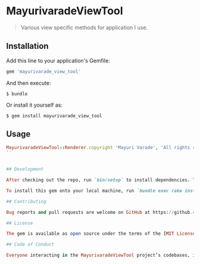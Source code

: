 # MayurivaradeViewTool

> Various view specific methods for application I use.

## Installation

Add this line to your application's Gemfile:

```ruby
gem 'mayurivarade_view_tool'
```

And then execute:

    $ bundle

Or install it yourself as:

    $ gem install mayurivarade_view_tool

## Usage
```ruby
MayurivaradeViewTool::Renderer.copyright 'Mayuri Varade', 'All rights reserved'
``


## Development

After checking out the repo, run `bin/setup` to install dependencies. Then, run `rake spec` to run the tests. You can also run `bin/console` for an interactive prompt that will allow you to experiment.

To install this gem onto your local machine, run `bundle exec rake install`. To release a new version, update the version number in `version.rb`, and then run `bundle exec rake release`, which will create a git tag for the version, push git commits and tags, and push the `.gem` file to [rubygems.org](https://rubygems.org).

## Contributing

Bug reports and pull requests are welcome on GitHub at https://github.com/[USERNAME]/mayurivarade_view_tool. This project is intended to be a safe, welcoming space for collaboration, and contributors are expected to adhere to the [Contributor Covenant](http://contributor-covenant.org) code of conduct.

## License

The gem is available as open source under the terms of the [MIT License](https://opensource.org/licenses/MIT).

## Code of Conduct

Everyone interacting in the MayurivaradeViewTool project’s codebases, issue trackers, chat rooms and mailing lists is expected to follow the [code of conduct](https://github.com/[USERNAME]/mayurivarade_view_tool/blob/master/CODE_OF_CONDUCT.md).
